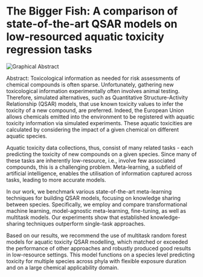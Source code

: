 # The Bigger Fish: A comparison of state-of-the-art QSAR models on low-resourced aquatic toxicity regression tasks

![Graphical Abstract](https://user-images.githubusercontent.com/37438887/213145440-94bfe4a5-48c6-4f50-88b0-50da54bbc0ad.jpg)

Abstract: 
Toxicological information as needed for risk assessments of chemical compounds is often sparse. 
Unfortunately, gathering new toxicological information experimentally often involves animal testing. 
Therefore, simulated alternatives, such as Quantitative Structure-Activity Relationship (QSAR) models, that use known toxicity values to infer the toxicity of a new compound, are preferred. Indeed, the European Union allows chemicals emitted into the environment to be registered with aquatic toxicity information via simulated experiments. These aquatic toxicities are calculated by considering the impact of a given chemical on different aquatic species. 

Aquatic toxicity data collections, thus, consist of many related tasks - each predicting the toxicity of new compounds on a given species.
Since many of these tasks are inherently low-resource, i.e., involve few associated compounds, this is a challenging problem. 
Meta-learning, a subfield of artificial intelligence, enables the utilisation of information captured across tasks, leading to more accurate models. 

In our work, we benchmark various state-of-the-art meta-learning techniques for building QSAR models, focusing on knowledge sharing between species.
Specifically, we employ and compare transformational machine learning, model-agnostic meta-learning, fine-tuning, as well as multitask models. 
Our experiments show that established knowledge-sharing techniques outperform single-task approaches. 

Based on our results, we recommend the use of multitask random forest models for aquatic toxicity QSAR modelling, which matched or exceeded the performance of other approaches and robustly produced good results in low-resource settings. This model functions on a species level predicting toxicity for multiple species across phyla with flexible exposure duration and on a large chemical applicability domain. 
